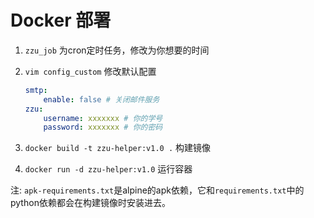 # Docker 部署

1. `zzu_job` 为cron定时任务，修改为你想要的时间
2. `vim config_custom` 修改默认配置

    ```yaml
    smtp:
        enable: false # 关闭邮件服务
    zzu:
        username: xxxxxxx # 你的学号
        password: xxxxxxx # 你的密码
    ```

3. `docker build -t zzu-helper:v1.0 .`  构建镜像
4. `docker run -d zzu-helper:v1.0` 运行容器

注: `apk-requirements.txt`是alpine的apk依赖，它和`requirements.txt`中的python依赖都会在构建镜像时安装进去。
